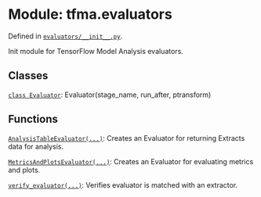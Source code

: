 <div itemscope itemtype="http://developers.google.com/ReferenceObject">
<meta itemprop="name" content="tfma.evaluators" />
<meta itemprop="path" content="Stable" />
</div>

# Module: tfma.evaluators



Defined in [`evaluators/__init__.py`](https://github.com/tensorflow/model-analysis/tree/master/tensorflow_model_analysis/evaluators/__init__.py).

<!-- Placeholder for "Used in" -->

Init module for TensorFlow Model Analysis evaluators.

## Classes

[`class Evaluator`](../tfma/evaluators/Evaluator.md): Evaluator(stage_name, run_after, ptransform)

## Functions

[`AnalysisTableEvaluator(...)`](../tfma/evaluators/AnalysisTableEvaluator.md): Creates an Evaluator for returning Extracts data for analysis.

[`MetricsAndPlotsEvaluator(...)`](../tfma/evaluators/MetricsAndPlotsEvaluator.md): Creates an Evaluator for evaluating metrics and plots.

[`verify_evaluator(...)`](../tfma/evaluators/verify_evaluator.md): Verifies evaluator is matched with an extractor.

